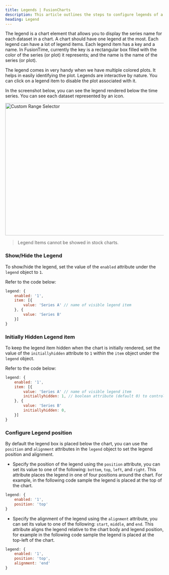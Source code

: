 ```yaml
---
title: Legends | FusionCharts
description: This article outlines the steps to configure legends of a time-series chart.
heading: Legend
---
```


The legend is a chart element that allows you to display the series name for each dataset in a chart. A chart should have one legend at the most. Each legend can have a lot of legend items. Each legend item has a key and a name. In FusionTime, currently the key is a rectangular box filled with the color of the series (or plot) it represents; and the name is the name of the series (or plot).

The legend comes in very handy when we have multiple colored plots. It helps in easily identifying the plot. Legends are interactive by nature. You can click on a legend item to disable the plot associated with it.

In the screenshot below, you can see the legend rendered below the time series. You can see each dataset represented by an icon.

<img src="{% site.BASE_URL %}/images/time-component-legend.png" alt="Custom Range Selector" width="700" height="420">

> Legend Items cannot be showed in stock charts.

### Show/Hide the Legend

To show/hide the legend, set the value of the `enabled` attribute under the `legend` object to `1`.

Refer to the code below:

```javascript
legend: {
    enabled: '1',
    item: [{
        value: 'Series A' // name of visible legend item
    }, {
        value: 'Series B'
    }]
}
```

### Initially Hidden Legend item

To keep the legend item hidden when the chart is initially rendered, set the value of the `initiallyhidden` attribute to `1` within the `item` object under the `legend` object.

Refer to the code below:

```javascript
legend: {
    enabled: '1',
    item: [{
        value: 'Series A' // name of visible legend item
        initiallyhidden: 1, // boolean attribute (default 0) to control the visibility of plot
    }, {
        value: 'Series B'
        initiallyhidden: 0,
    }]
}
```

### Configure Legend position

By default the legend box is placed below the chart, you can use the `position` and `alignment` attributes in the `legend` object to set the legend position and alignment.  

* Specify the position of the legend using the `position` attribute, you can set its value to one of the following: `bottom`, `top`, `left`, and `right`. This attribute places the legend in one of four positions around the chart. For example, in the following code sample the legend is placed at the top of the chart.

```javascript
legend: {
    enabled: '1',
    position: 'top'  
}
```

* Specify the alignment of the legend using the `alignment` attribute, you can set its value to one of the following: `start`, `middle`, and `end`. This attribute aligns the legend relative to the chart body and legend position, for example in the following code sample the legend is placed at the top-left of the chart. 

```javascript
legend: {
    enabled: '1',
    position: 'top',
    alignment: 'end'
}
```

